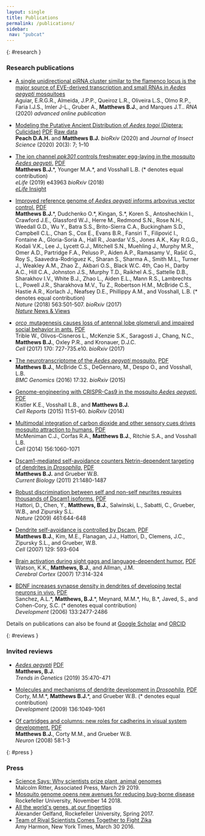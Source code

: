 ```yaml
---
layout: single
title: Publications
permalink: /publications/
sidebar:
 nav: "pubcat"
---
```


{: #research }
### Research publications

- [A single unidirectional piRNA cluster similar to the flamenco locus is the major source of EVE-derived transcription and small RNAs in _Aedes aegypti_ mosquitoes](https://rnajournal.cshlp.org/content/early/2020/01/29/rna.073965.119.abstract)
<br/> Aguiar, E.R.G.R., Almeida, J.P.P., Queiroz L.R., Oliveira L.S., Olmo R.P., Faria I.J.S., Imler J-L., Gruber A., **Matthews B.J.**, and Marques J.T.. *RNA* (2020) *advanced online publication* <br/>

- [Modeling the Putative Ancient Distribution of _Aedes togoi_ (Diptera: Culicidae)](https://doi.org/10.1093/jisesa/ieaa035)
[PDF](/assets/pdf/PeachMatthews2020.pdf)
[Raw data](https://doi.org/10.5683/SP2/YPVTYT)
<br/> **Peach D.A.H.** and **Matthews B.J.** *bioRxiv* (2020) and *Journal of Insect Science* (2020) 20(3): 7; 1–10<br/>

- [The ion channel *ppk301* controls freshwater egg-laying in the mosquito *Aedes aegypti*.](https://elifesciences.org/articles/43963)
[PDF](https://elifesciences.org/download/aHR0cHM6Ly9jZG4uZWxpZmVzY2llbmNlcy5vcmcvYXJ0aWNsZXMvNDM5NjMvZWxpZmUtNDM5NjMtdjIucGRm/elife-43963-v2.pdf?_hash=XK2%2FVSdDJiFxbJfsJtbhvwkD3FY%2F77uEpTOPCqaWM%2FY%3D)
 <br/> **Matthews B.J.**\*, Younger M.A.\*, and Vosshall L.B. (\* denotes equal contribution)<br/> *eLife* (2019) e43963 *bioRxiv* (2018) <br/>
 [*eLife* Insight](https://elifesciences.org/download/aHR0cHM6Ly9jZG4uZWxpZmVzY2llbmNlcy5vcmcvYXJ0aWNsZXMvNDg2NTQvZWxpZmUtNDg2NTQtdjEucGRm/elife-48654-v1.pdf?_hash=H4Bq%2FL%2BSMby7PPJriumGnbKzJhlQMNcabDB6XgPNPPE%3D)

- [Improved reference genome of *Aedes aegypti* informs arbovirus vector control.](https://www.nature.com/articles/s41586-018-0692-z) [PDF](https://www.nature.com/articles/s41586-018-0692-z.pdf) <br/> **Matthews B.J.**\*, Dudchenko O.\*, Kingan, S.\*, Koren S., Antoshechkin I., Crawford J.E., Glassford W.J., Herre M., Redmond S.N., Rose N.H., Weedall G.D., Wu Y., Batra S.S., Brito-Sierra C.A., Buckingham S.D., Campbell C.L., Chan S., Cox E., Evans B.R., Fansiri T., Filipović I., Fontaine A., Gloria-Soria A., Hall R., Joardar V.S., Jones A.K., Kay R.G.G., Kodali V.K., Lee J., Lycett G.J., Mitchell S.N., Muehling J., Murphy M.R., Omer A.D., Partridge F.A., Peluso P., Aiden A.P., Ramasamy V., Rašić G., Roy S., Saavedra-Rodriguez K., Sharan S., Sharma A., Smith M.L., Turner J., Weakley A.M., Zhao Z., Akbari O.S., Black W.C. 4th, Cao H., Darby A.C., Hill C.A., Johnston J.S., Murphy T.D., Raikhel A.S., Sattelle D.B., Sharakhov I.V., White B.J., Zhao L., Aiden E.L., Mann R.S., Lambrechts L., Powell J.R., Sharakhova M.V., Tu Z., Robertson H.M., McBride C.S., Hastie A.R., Korlach J., Neafsey D.E., Phillippy A.M., and Vosshall, L.B. (\* denotes equal contribution)<br/> *Nature* (2018) 563:501-507. *bioRxiv* (2017) <br/>
[*Nature* News & Views](https://www.nature.com/magazine-assets/d41586-018-07266-4/d41586-018-07266-4.pdf)

- [*orco*  mutagenesis causes loss of antennal lobe glomeruli and impaired social behavior in ants.](https://www.cell.com/fulltext/S0092-8674(17)30772-9) [PDF](https://www.cell.com/action/showPdf?pii=S0092-8674%2817%2930772-9)<br/>
Trible W., Olivos-Cisneros L., McKenzie S.K., Saragosti J., Chang, N.C., **Matthews B.J.**, Oxley P.R., and Kronauer, D.J.C. <br/> *Cell* (2017) 170: 727-735.e10. *bioRxiv* (2017)  
 
- [The neurotranscriptome of the *Aedes aegypti* mosquito.](https://bmcgenomics.biomedcentral.com/articles/10.1186/s12864-015-2239-0) [PDF](https://bmcgenomics.biomedcentral.com/track/pdf/10.1186/s12864-015-2239-0) <br/> **Matthews B.J.**, McBride C.S., DeGennaro, M., Despo O., and Vosshall, L.B. <br/> *BMC Genomics* (2016) 17:32. *bioRxiv* (2015) 
 
- [Genome-engineering with CRISPR-Cas9 in the mosquito *Aedes aegypti*.](https://www.cell.com/cell-reports/fulltext/S2211-1247(15)00262-4) [PDF](https://www.cell.com/cell-reports/pdfExtended/S2211-1247(15)00262-4) <br/> Kistler K.E., Vosshall L.B., and **Matthews B.J.** <br/> *Cell Reports* (2015) 11:51-60. *bioRxiv* (2014) 
 
- [Multimodal integration of carbon dioxide and other sensory cues drives mosquito attraction to humans.](https://www.cell.com/cell/fulltext/S0092-8674(14)00155-X) [PDF](https://www.cell.com/cell/pdfExtended/S0092-8674(14)00155-X) <br/> McMeniman C.J., Corfas R.A., **Matthews B.J.**, Ritchie S.A., and Vosshall L.B. <br/> *Cell* (2014) 156:1060-1071 
 
- [Dscam1-mediated self-avoidance counters Netrin-dependent targeting of dendrites in *Drosophila*.](https://www.cell.com/current-biology/fulltext/S0960-9822(11)00841-4) [PDF](https://www.cell.com/action/showPdf?pii=S0960-9822%2811%2900841-4) <br/> **Matthews B.J.** and Grueber W.B. <br/> *Current Biology* (2011) 21:1480-1487 
 
- [Robust discrimination between self and non-self neurites requires thousands of Dscam1 isoforms.](https://www.nature.com/articles/nature08431) [PDF](/assets/pdf/HattoriNature2009.pdf) <br/> Hattori, D., Chen, Y., **Matthews, B.J.**, Salwinski, L., Sabatti, C., Grueber, W.B., and Zipursky S.L. <br/> *Nature* (2009) 461:644-648 
 
- [Dendrite self-avoidance is controlled by Dscam.](https://www.cell.com/cell/fulltext/S0092-8674(07)00470-9) [PDF](https://www.cell.com/action/showPdf?pii=S0092-8674%2807%2900470-9) <br/> **Matthews B.J.**, Kim, M.E., Flanagan, J.J., Hattori, D., Clemens, J.C., Zipursky S.L., and Grueber, W.B. <br/> *Cell* (2007) 129: 593-604 
 
- [Brain activation during sight gags and language-dependent humor.](https://academic.oup.com/cercor/article/17/2/314/316404) [PDF](/assets/pdf/WatsonCerebralCortex2007.pdf) <br/> Watson, K.K., **Matthews, B.J.**, and Allman, J.M. <br/> *Cerebral Cortex* (2007) 17:314-324 
 
- [BDNF increases synapse density in dendrites of developing tectal neurons in vivo.](https://dev.biologists.org/content/133/13/2477) [PDF](https://dev.biologists.org/content/develop/133/13/2477.full.pdf) <br/> Sanchez, A.L.\*, **Matthews, B.J.**\*, Meynard, M.M.\*, Hu, B.\*, Javed, S., and Cohen-Cory, S.C. (\* denotes equal contribution)<br/> *Development* (2006) 133:2477-2486  

Details on publications can also be found at [Google Scholar](https://scholar.google.com/citations?user=REWvweQAAAAJ) and [ORCID](https://orcid.org/0000-0002-8697-699X)

{: #reviews }
### Invited reviews
- [*Aedes aegypti*](https://www.cell.com/trends/genetics/fulltext/S0168-9525(19)30051-4) [PDF](https://authors.elsevier.com/a/1Z2Y3cQbIvPMY) <br/> **Matthews, B.J.** <br/> *Trends in Genetics* (2019) 35:470-471

- [Molecules and mechanisms of dendrite development in *Drosophila*.](https://dev.biologists.org/content/136/7/1049) [PDF](https://dev.biologists.org/content/develop/136/7/1049.full.pdf) <br/> Corty, M.M.\*, **Matthews B.J.**\*, and Grueber W.B. (\* denotes equal contribution)<br/> *Development* (2009) 136:1049-1061 
 
- [Of cartridges and columns: new roles for cadherins in visual system development.](https://www.cell.com/fulltext/S0896-6273(08)00270-5) [PDF](https://www.cell.com/action/showPdf?pii=S0896-6273%2808%2900270-5) <br/> **Matthews B.J.**, Corty M.M., and Grueber W.B. <br/> *Neuron* (2008) 58:1-3

{: #press }
### Press
- [Science Says: Why scientists prize plant, animal genomes](https://www.apnews.com/6b19552bee6a4b4c84d3aaaab7f37cdb) <br/> Malcolm Ritter, Associated Press, March 29 2019.
- [Mosquito genome opens new avenues for reducing bug-borne disease](https://www.rockefeller.edu/news/24300-mosquito-genome-opens-new-avenues-reducing-bug-borne-disease/) <br/> Rockefeller University, November 14 2018.
- [All the world's genes, at our fingertips](https://www.case.org/system/files/media/file/Rockefelleruniversity_SeekSpring2017_CRISPR.pdf) <br/> Alexander Gelfand, Rockefeller University, Spring 2017.
- [Team of Rival Scientists Comes Together to Fight Zika](https://www.nytimes.com/2016/03/31/us/mapping-a-genetic-strategy-to-fight-the-zika-virus.html) <br/> Amy Harmon, New York Times, March 30 2016.
